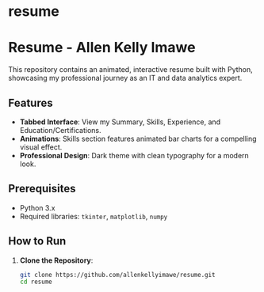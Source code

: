# resume
# Resume - Allen Kelly Imawe

This repository contains an animated, interactive resume built with Python, showcasing my professional journey as an IT and data analytics expert.

## Features
- **Tabbed Interface**: View my Summary, Skills, Experience, and Education/Certifications.
- **Animations**: Skills section features animated bar charts for a compelling visual effect.
- **Professional Design**: Dark theme with clean typography for a modern look.

## Prerequisites
- Python 3.x
- Required libraries: `tkinter`, `matplotlib`, `numpy`

## How to Run
1. **Clone the Repository**:
   ```bash
   git clone https://github.com/allenkellyimawe/resume.git
   cd resume

